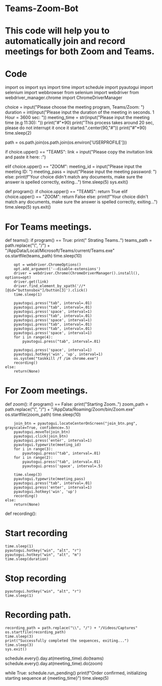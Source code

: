 # Teams-Zoom-Bot
# This code will help you to automatically join and record meetings for both Zoom and Teams. 

# Code
import os
import sys
import time
import schedule
import pyautogui
import selenium
import webbrowser
from selenium import webdriver
from webdriver_manager.chrome import ChromeDriverManager




choice = input("Please choose the meeting program, Teams/Zoom: ")
duration = int(input("Please input the duration of the meeting in seconds. 1 Hour = 3600 sec: "))
meeting_time = str(input("Please input the meeting time (e.g 11:30): "))
print("#"*90)
print("This process takes around 20 sec, please do not interrupt it once it started.".center(90,"#"))
print("#"*90)
time.sleep(2)

path = os.path.join(os.path.join(os.environ['USERPROFILE']))


if choice.upper() == "TEAMS":
    link = input("Please copy the invitation link and paste it here: :")

elif choice.upper() == "ZOOM":
    meeting_id = input("Please input the meeting ID: ")
    meeting_pass = input("Please input the meeting password: ")
else:
    print(f"Your choice didn't match any documents, make sure the answer is spelled correctly, exiting...")
    time.sleep(5)
    sys.exit()


def program():
    if choice.upper() == "TEAMS":
        return True
    elif choice.upper() == "ZOOM":
        return False
    else:
        print(f"Your choice didn't match any documents, make sure the answer is spelled correctly, exiting...")
        time.sleep(5)
        sys.exit()



# For Teams meetings.
def teams():
    if program() == True:
        print(" Strating Teams..")
        teams_path = path.replace("\\", "/") + "/AppData/Local/Microsoft/Teams/current/Teams.exe"
        os.startfile(teams_path)
        time.sleep(10)

        opt = webdriver.ChromeOptions()
        opt.add_argument('--disable-extensions')
        driver = webdriver.Chrome(ChromeDriverManager().install(), options=opt)
        driver.get(link)
        driver.find_element_by_xpath('//*[@id="buttonsbox"]/button[3]').click()
        time.sleep(1)

        pyautogui.press("tab", interval=.01)
        pyautogui.press("tab", interval=.01)
        pyautogui.press('space', interval=1)
        pyautogui.press("tab", interval=.01)
        pyautogui.press('space', interval=1)
        pyautogui.press("tab", interval=.01)
        pyautogui.press("tab", interval=.01)
        pyautogui.press('space', interval=1)
        for i in range(4):
            pyautogui.press("tab", interval=.01)

        pyautogui.press('space', interval=1)
        pyautogui.hotkey('win', 'up', interval=1)
        os.system("taskkill /f /im chrome.exe")
        recording()
    else:
        return(None)



# For Zoom meetings.
def zoom():
    if program() == False:
        print("Starting Zoom..")
        zoom_path = path.replace("\\", "/") + "/AppData/Roaming/Zoom/bin/Zoom.exe"
        os.startfile(zoom_path)
        time.sleep(10)

        join_btn = pyautogui.locateCenterOnScreen("join_btn.png", grayscale=True, confidence=.5)
        pyautogui.moveTo(join_btn)
        pyautogui.click(join_btn)
        pyautogui.press('enter', interval=1)
        pyautogui.typewrite(meeting_id)
        for i in range(3):
            pyautogui.press("tab", interval=.01)
        for i in range(2):
            pyautogui.press("tab", interval=.01)
            pyautogui.press('space', interval=.5)

        time.sleep(3)
        pyautogui.typewrite(meeting_pass)
        pyautogui.press("tab", interval=.01)
        pyautogui.press('enter', interval=1)
        pyautogui.hotkey('win', 'up')
        recording()
    else:
        return(None)


def recording():
# Start recording
    time.sleep(1)
    pyautogui.hotkey("win", "alt", "r")
    pyautogui.hotkey("win", "alt", "m")
    time.sleep(duration)

# Stop recording
    pyautogui.hotkey("win", "alt", "r")
    time.sleep(1)

# Recording path.
    recording_path = path.replace("\\", "/") + "/Videos/Captures"
    os.startfile(recording_path)
    time.sleep(3)
    print("Successfully completed the sequences, exiting...")
    time.sleep(3)
    sys.exit()



schedule.every().day.at(meeting_time).do(teams)
schedule.every().day.at(meeting_time).do(zoom)

while True:
    schedule.run_pending()
    print(f"Order confirmed, initializing starting sequence at {meeting_time}")
    time.sleep(5)



